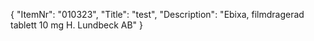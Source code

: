 {
  "ItemNr": "010323",
  "Title": "test",
  "Description": "Ebixa, filmdragerad tablett 10 mg H. Lundbeck AB"
}
